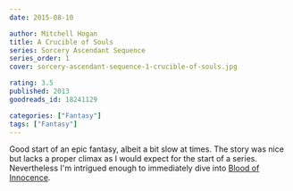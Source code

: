 ```yaml
---
date: 2015-08-10

author: Mitchell Hogan
title: A Crucible of Souls
series: Sorcery Ascendant Sequence
series_order: 1
cover: sorcery-ascendant-sequence-1-crucible-of-souls.jpg

rating: 3.5
published: 2013
goodreads_id: 18241129

categories: ["Fantasy"]
tags: ["Fantasy"]
---
```


Good start of an epic fantasy, albeit a bit slow at times. The story was nice but lacks a proper climax as I would expect for the start of a series. Nevertheless I'm intrigued enough to immediately dive into [Blood of Innocence](2015-09-08-Mitchell-Hogan---Blood-of-Innocents.md).
